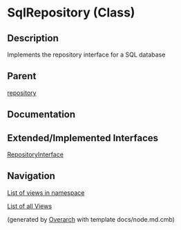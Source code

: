 
# SqlRepository (Class)
## Description
Implements the repository interface for a SQL database

## Parent
[repository](../../../../../../software-development/architecture/blueprint/clean-architecture/adapter/repository.md)

## Documentation


## Extended/Implemented Interfaces
[RepositoryInterface](../../../../../../software-development/architecture/blueprint/clean-architecture/application/repository-interface.md)


## Navigation
[List of views in namespace](./views-in-namespace.md)

[List of all Views](../../../../../../views.md)


(generated by [Overarch](https://github.com/soulspace-org/overarch) with template docs/node.md.cmb)
